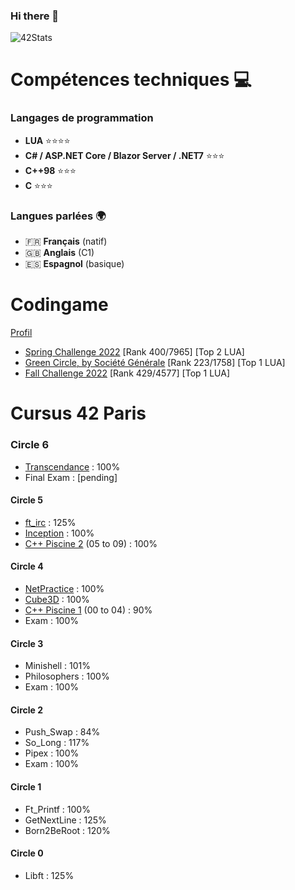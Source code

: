 ### Hi there 👋

![42Stats](https://badge42.vercel.app/api/v2/clfqlqdsu002508jvsfhlnrzy/stats?cursusId=21&coalitionId=piscine)

# Compétences techniques 💻

### Langages de programmation

- **LUA** ⭐⭐⭐⭐
- **C# / ASP.NET Core / Blazor Server / .NET7** ⭐⭐⭐
- **C++98** ⭐⭐⭐
- **C** ⭐⭐⭐

### Langues parlées 🌍

- 🇫🇷 **Français** (natif)
- 🇬🇧 **Anglais** (C1)
- 🇪🇸 **Espagnol** (basique)

# Codingame

[Profil](https://www.codingame.com/profile/7838f621919df50d987ba5c878885e8e4547384) 
- [Spring Challenge 2022](https://www.codingame.com/contests/spring-challenge-2022) [Rank 400/7965] [Top 2 LUA]
- [Green Circle, by Société Générale](https://www.codingame.com/contests/green-circle) [Rank 223/1758] [Top 1 LUA]
- [Fall Challenge 2022](https://www.codingame.com/contests/fall-challenge-2022) [Rank 429/4577] [Top 1 LUA]


# Cursus 42 Paris

### Circle 6
- [Transcendance](https://github.com/ntantan/ft_transcendence) : 100%
- Final Exam : [pending]

#### Circle 5
- [ft_irc](https://github.com/ReyanCarlier/ft_irc) : 125%
- [Inception](https://github.com/ReyanCarlier/Inception) : 100%
- [C++ Piscine 2](https://github.com/ReyanCarlier/CPP-Pool) (05 to 09) : 100%

#### Circle 4
- [NetPractice](https://github.com/ReyanCarlier/NetPractice) : 100%
- [Cube3D](https://github.com/ReyanCarlier/cube3d) : 100%
- [C++ Piscine 1](https://github.com/ReyanCarlier/CPP-Pool) (00 to 04) : 90%
- Exam : 100%

#### Circle 3
- Minishell : 101%
- Philosophers : 100%
- Exam : 100%

#### Circle 2
- Push_Swap : 84%
- So_Long : 117%
- Pipex : 100%
- Exam : 100%

#### Circle 1
- Ft_Printf : 100%
- GetNextLine : 125%
- Born2BeRoot : 120%

#### Circle 0
- Libft : 125%

